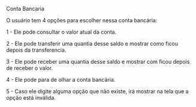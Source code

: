 Conta Bancaria

O usuário tem 4 opções para escolher nessa conta bancária:

1 - Ele pode consultar o valor atual da conta.

2 - Ele pode transferir uma quantia desse saldo e mostrar como ficou depois da transferencia.

3 - Ele pode receber uma quantia desse saldo e mostrar com ficou depois de receber o valor.

4 - Ele pode para de olhar a conta bancária.

5 - Caso ele digite alguma opção que não existe, irá mostrar na tela que a opção está inválida.
